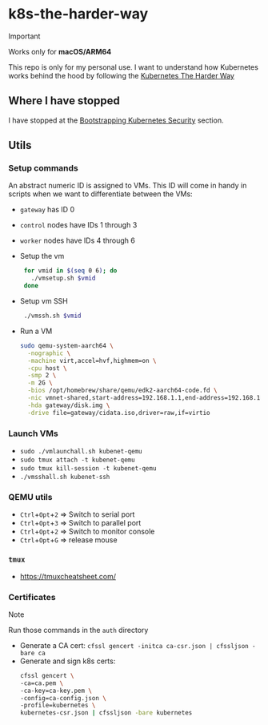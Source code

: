 # k8s-the-harder-way

> [!IMPORTANT]
> Works only for **macOS/ARM64**

This repo is only for my personal use. I want to understand how Kubernetes works behind the hood by following the [Kubernetes The Harder Way](https://github.com/ghik/kubernetes-the-harder-way)

## Where I have stopped

I have stopped at the [Bootstrapping Kubernetes Security](https://github.com/ghik/kubernetes-the-harder-way/blob/main/docs/04_Bootstrapping_Kubernetes_Security.md#bootstrapping-kubernetes-security) section.

## Utils

### Setup commands

An abstract numeric ID is assigned to VMs. This ID will come in handy in scripts when we want to differentiate between the VMs:

- `gateway` has ID 0
- `control` nodes have IDs 1 through 3
- `worker` nodes have IDs 4 through 6

- Setup the vm
   ```bash
    for vmid in $(seq 0 6); do
      ./vmsetup.sh $vmid
    done
    ```
- Setup vm SSH
   ```bash
    ./vmssh.sh $vmid
    ```
- Run a VM
  ```bash
  sudo qemu-system-aarch64 \
    -nographic \
    -machine virt,accel=hvf,highmem=on \
    -cpu host \
    -smp 2 \
    -m 2G \
    -bios /opt/homebrew/share/qemu/edk2-aarch64-code.fd \
    -nic vmnet-shared,start-address=192.168.1.1,end-address=192.168.1.20,subnet-mask=255.255.255.0,mac=52:52:52:00:00:00 \
    -hda gateway/disk.img \
    -drive file=gateway/cidata.iso,driver=raw,if=virtio
  ```

### Launch VMs

- `sudo ./vmlaunchall.sh kubenet-qemu`
- `sudo tmux attach -t kubenet-qemu`
- `sudo tmux kill-session -t kubenet-qemu`
- `./vmsshall.sh kubenet-ssh`

### QEMU utils

- `Ctrl`+`Opt`+`2` => Switch to serial port
- `Ctrl`+`Opt`+`3` => Switch to parallel port
- `Ctrl`+`Opt`+`2` => Switch to monitor console
- `Ctrl`+`Opt`+`G` => release mouse

### `tmux`

- https://tmuxcheatsheet.com/

### Certificates

> [!NOTE]
> Run those commands in the `auth` directory

- Generate a CA cert: `cfssl gencert -initca ca-csr.json | cfssljson -bare ca`
- Generate and sign k8s certs:
  ```bash
  cfssl gencert \
  -ca=ca.pem \
  -ca-key=ca-key.pem \
  -config=ca-config.json \
  -profile=kubernetes \
  kubernetes-csr.json | cfssljson -bare kubernetes
  ```
